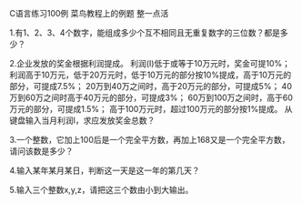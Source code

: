 
C语言练习100例
菜鸟教程上的例题
整一点活

1.有1、2、3、4个数字，能组成多少个互不相同且无重复数字的三位数？都是多少？

2.企业发放的奖金根据利润提成。
利润(I)低于或等于10万元时，奖金可提10%；
利润高于10万元，低于20万元时，低于10万元的部分按10%提成，高于10万元的部分，可提成7.5%；
20万到40万之间时，高于20万元的部分，可提成5%；
40万到60万之间时高于40万元的部分，可提成3%；
60万到100万之间时，高于60万元的部分，可提成1.5%；
高于100万元时，超过100万元的部分按1%提成。
从键盘输入当月利润I，求应发放奖金总数？

3.一个整数，它加上100后是一个完全平方数，再加上168又是一个完全平方数，请问该数是多少？

4.输入某年某月某日，判断这一天是这一年的第几天？

5.输入三个整数x,y,z，请把这三个数由小到大输出。


